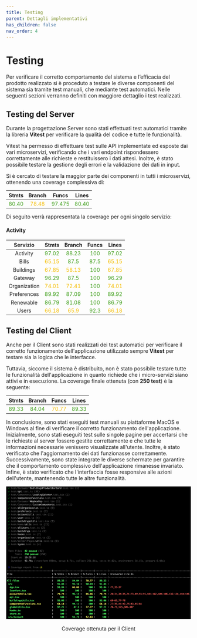 ```yaml
---
title: Testing
parent: Dettagli implementativi
has_children: false
nav_order: 4
---
```


# Testing

Per verificare il corretto comportamento del sistema e l’efficacia del prodotto realizzato si è proceduto a testare le diverse componenti del sistema sia tramite test manuali, che mediante test automatici. 
Nelle seguenti sezioni verranno definiti con maggiore dettaglio i test realizzati.

## Testing del Server

Durante la progettazione Server sono stati effettuati test automatici tramite la libreria **Vitest** per verificare la qualità del codice e tutte le funzionalità. 

Vitest ha permesso di effettuare test sulle API implementate ed esposte dai vari microservizi, verificando che i vari endpoint rispondessero correttamente alle richieste e restituissero i dati attesi. Inoltre, è stato possibile testare la gestione degli errori e la validazione dei dati in input.

Si è cercato di testare la maggior parte dei componenti in tutti i microservizi, ottenendo una coverage complessiva di: 

| Stmts | Branch | Funcs | Lines |
| :---: | :---: | :---: | :---: |
| <span style="color:#3c9d17">80.40</span> | <span style="color:#f4bd01">78.48</span> | <span style="color:#3c9d17">97.475 | <span style="color:#3c9d17">80.40</span> |

Di seguito verrà rappresentata la coverage per ogni singolo servizio:

#### Activity

Servizio| Stmts | Branch | Funcs | Lines |
| :---: | :---: | :---: | :---: | :---: |
|Activity| <span style="color:#3c9d17">97.02</span> | <span style="color:#3c9d17">88.23</span> | <span style="color:#3c9d17">100 | <span style="color:#3c9d17">97.02</span> |
|Bills| <span style="color:#f4bd01">65.15</span> | <span style="color:#3c9d17">87.5</span> | <span style="color:#3c9d17">87.5 | <span style="color:#f4bd01">65.15</span> |
| Buildings| <span style="color:#f4bd01">67.85</span> | <span style="color:#f4bd01">58.13</span> | <span style="color:#3c9d17">100 | <span style="color:#f4bd01">67.85</span> |
| Gateway| <span style="color:#3c9d17">96.29</span> | <span style="color:#3c9d17">87.5</span> | <span style="color:#3c9d17">100 | <span style="color:#3c9d17">96.29</span> |
| Organization| <span style="color:#f4bd01">74.01</span> | <span style="color:#f4bd01">72.41</span> | <span style="color:#3c9d17">100 | <span style="color:#f4bd01">74.01</span> |
| Preferences| <span style="color:#3c9d17">89.92</span> | <span style="color:#3c9d17">87.09</span> | <span style="color:#3c9d17">100 | <span style="color:#3c9d17">89.92</span> |
| Renewable| <span style="color:#3c9d17">86.79</span> | <span style="color:#3c9d17">81.08</span> | <span style="color:#3c9d17">100 | <span style="color:#3c9d17">86.79</span> |
| Users| <span style="color:#f4bd01">66.18</span> | <span style="color:#f4bd01">65.9</span> | <span style="color:#3c9d17">92.3 | <span style="color:#f4bd01">66.18</span> |


## Testing del Client

Anche per il Client sono stati realizzati dei test automatici per verificare il corretto funzionamento dell'applicazione utilizzato sempre **Vitest** per testare sia la logica che le interfacce.

Tuttavia, siccome il sistema è distribuito, non è stato possibile testare tutte le funzionalità dell'applicazione in quanto richiede che i micro-servizi siano attivi e in esecuzione. La coverage finale ottenuta (con **250 test**) è la seguente:

| Stmts | Branch | Funcs | Lines |
| :---: | :---: | :---: | :---: |
| <span style="color:#3c9d17">89.33</span> | <span style="color:#3c9d17">84.04</span> | <span style="color:#f4bd01">70.77 | <span style="color:#3c9d17">89.33</span> |

In conclusione, sono stati eseguiti test manuali su piattaforme MacOS e Windows al fine di verificare il corretto funzionamento dell'applicazione. Inizialmente, sono stati eseguiti test sulle singole pagine per accertarsi che le richieste al server fossero gestite correttamente e che tutte le informazioni necessarie venissero visualizzate all'utente. Inoltre, è stato verificato che l'aggiornamento dei dati funzionasse correttamente. Successivamente, sono state integrate le diverse schermate per garantire che il comportamento complessivo dell'applicazione rimanesse invariato. Infine, è stato verificato che l'interfaccia fosse responsive alle azioni dell'utente, mantenendo tutte le altre funzionalità.

<div align="center">
<img src="img/coverageUI.png" alt="coverage client" id="fig2">
 <p align="center">Coverage ottenuta per il Client</p>
</div>
